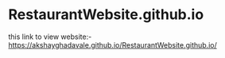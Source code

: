 # RestaurantWebsite.github.io


this link to view website:-https://akshayghadavale.github.io/RestaurantWebsite.github.io/
